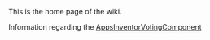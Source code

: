 This is the home page of the wiki.

Information regarding the [AppsInventorVotingComponent](AppsInventorVotingComponent.md)
